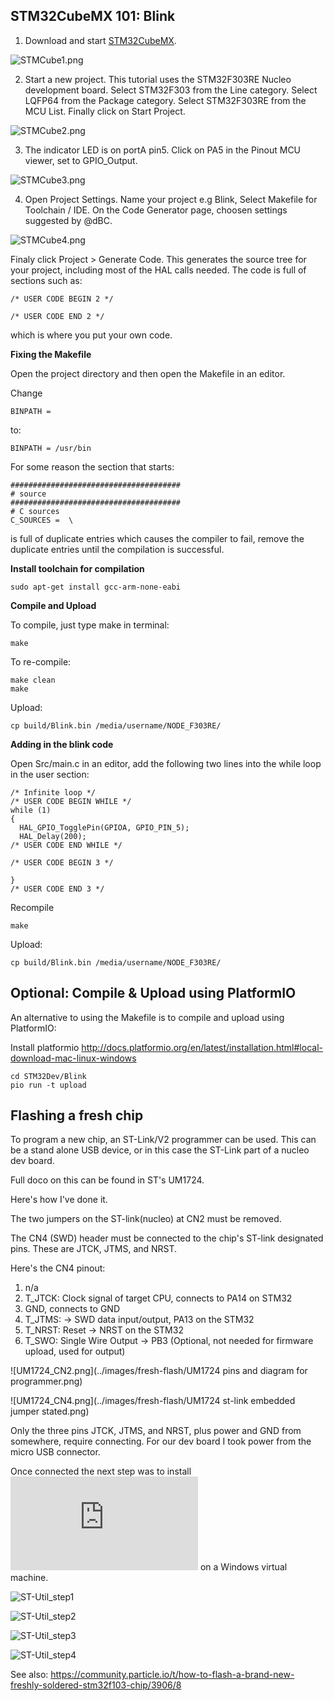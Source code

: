 ## STM32CubeMX 101: Blink

1. Download and start [STM32CubeMX](https://www.st.com/en/development-tools/stm32cubemx.html).

![STMCube1.png](../images/STMCube1.png)

2. Start a new project. This tutorial uses the STM32F303RE Nucleo development board. Select STM32F303 from the Line category. Select LQFP64 from the Package category. Select STM32F303RE from the MCU List. Finally click on Start Project.

![STMCube2.png](../images/STMCube2.png)

3. The indicator LED is on portA pin5. Click on PA5 in the Pinout MCU viewer, set to GPIO_Output. 

![STMCube3.png](../images/STMCube3.png)

4. Open Project Settings. Name your project e.g Blink, Select Makefile for Toolchain / IDE.
On the Code Generator page, choosen settings suggested by @dBC.

![STMCube4.png](../images/STMCube4.png)

Finaly click Project > Generate Code. This generates the source tree for your project, including most of the HAL calls needed. The code is full of sections such as:

    /* USER CODE BEGIN 2 */
    
    /* USER CODE END 2 */
    
which is where you put your own code.

**Fixing the Makefile**

Open the project directory and then open the Makefile in an editor.

Change 

    BINPATH = 

to: 

    BINPATH = /usr/bin
    
For some reason the section that starts: 

    ######################################
    # source
    ######################################
    # C sources
    C_SOURCES =  \

is full of duplicate entries which causes the compiler to fail, remove the duplicate entries until the compilation is successful.


**Install toolchain for compilation**
    
    sudo apt-get install gcc-arm-none-eabi

**Compile and Upload**

To compile, just type make in terminal:

    make
    
To re-compile:

    make clean
    make

Upload:

    cp build/Blink.bin /media/username/NODE_F303RE/

**Adding in the blink code**

Open Src/main.c in an editor, add the following two lines into the while loop in the user section:

    /* Infinite loop */
    /* USER CODE BEGIN WHILE */
    while (1)
    {
      HAL_GPIO_TogglePin(GPIOA, GPIO_PIN_5);
      HAL_Delay(200);
    /* USER CODE END WHILE */

    /* USER CODE BEGIN 3 */

    }
    /* USER CODE END 3 */

Recompile
    
    make
    
Upload:

    cp build/Blink.bin /media/username/NODE_F303RE/


## Optional: Compile & Upload using PlatformIO

An alternative to using the Makefile is to compile and upload using PlatformIO:

Install platformio http://docs.platformio.org/en/latest/installation.html#local-download-mac-linux-windows

    cd STM32Dev/Blink
    pio run -t upload

## Flashing a fresh chip

To program a new chip, an ST-Link/V2 programmer can be used. This can be a stand alone USB device, or in this case the ST-Link part of a nucleo dev board.

Full doco on this can be found in ST's UM1724.

Here's how I've done it.

The two jumpers on the ST-link(nucleo) at CN2 must be removed.

The CN4 (SWD) header must be connected to the chip's ST-link designated pins. These are JTCK, JTMS, and NRST.

Here's the CN4 pinout:
1.    n/a
2.    T_JTCK: Clock signal of target CPU, connects to PA14 on STM32
3.    GND, connects to GND
4.    T_JTMS: -> SWD data input/output, PA13 on the STM32
5.    T_NRST: Reset -> NRST on the STM32
6.    T_SWO: Single Wire Output -> PB3 (Optional, not needed for firmware upload, used for output)

![UM1724_CN2.png](../images/fresh-flash/UM1724 pins and diagram for programmer.png)

![UM1724_CN4.png](../images/fresh-flash/UM1724 st-link embedded jumper stated.png)

Only the three pins JTCK, JTMS, and NRST, plus power and GND from somewhere, require connecting. For our dev board I took power from the micro USB connector.

Once connected the next step was to install ![ST-Util](https://my.st.com/content/my_st_com/en/products/development-tools/software-development-tools/stm32-software-development-tools/stm32-programmers/stsw-link004.html) on a Windows virtual machine.

![ST-Util_step1](../images/fresh-flash/1.jpeg)

![ST-Util_step2](../images/fresh-flash/2.jpeg)

![ST-Util_step3](../images/fresh-flash/3.jpeg)

![ST-Util_step4](../images/fresh-flash/4.jpeg)

See also:
https://community.particle.io/t/how-to-flash-a-brand-new-freshly-soldered-stm32f103-chip/3906/8